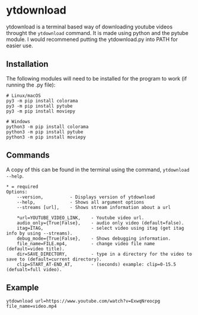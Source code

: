 # ytdownload

ytdownload is a terminal based way of downloading youtube videos throught the `ytdownload` command. It is made using python and the pytube module. I would recommened putting the ytdownload.py into PATH for easier use.

## Installation

The following modules will need to be installed for the program to work (if running the .py file):

```text
# Linux/macOS
py3 -m pip install colorama
py3 -m pip install pytube
py3 -m pip install moviepy

# Windows
python3 -m pip install colorama
python3 -m pip install pytube
python3 -m pip install moviepy
```

## Commands

A copy of this can be found in the terminal using the command, `ytdownload --help`.

```text
* = required
Options:
    --version,          - Displays version of ytdownload
    --help,             - Shows all argument options
    --streams [url],    - Shows stream information about a url

    *url=YOUTUBE_VIDEO_LINK,    - Youtube video url.
    audio_only={True|False},    - audio only video (default=false).
    itag=ITAG,                  - select video using itag (get itag info by using --streams).
    debug_mode={True|False},    - Shows debugging information.
    file_name=FILE.mp4,         - change video file name (default=video title).
    dir=SAVE_DIRECTORY,         - type in a directory for the video to save to (default=current directory).
    clip=START_AT-END_AT,       - (seconds) example: clip=0-15.5 (defualt=full video).
```

## Example

```text
ytdownload url=https://www.youtube.com/watch?v=ExwqNreocpg file_name=video.mp4
```
